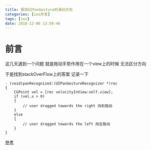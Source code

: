 ```yaml
---
title: 探测UIPanGesture的滑动方向
categories: [ios开发]
tags: [ios]
date: 2018-12-06 13:59:46
---
```


# 前言

这几天遇到一个问题 就是拖动手势作用在一个view上的时候 无法区分方向

于是找到stackOverFlow上的答案 记录一下

``` objc
- (void)panRecognized:(UIPanGestureRecognizer *)rec
{
    CGPoint vel = [rec velocityInView:self.view];
    if (vel.x > 0)
    {
        // user dragged towards the right 向右拖动
    }
    else
    {
        // user dragged towards the left 向左拖动
    }
}

```


[参考](https://stackoverflow.com/questions/11777281/detecting-the-direction-of-pan-gesture-in-ios)
